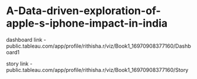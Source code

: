# A-Data-driven-exploration-of-apple-s-iphone-impact-in-india 


dashboard link - public.tableau.com/app/profile/rithisha.r/viz/Book1_16970908377160/Dashboard1


story link - public.tableau.com/app/profile/rithisha.r/viz/Book1_16970908377160/Story
